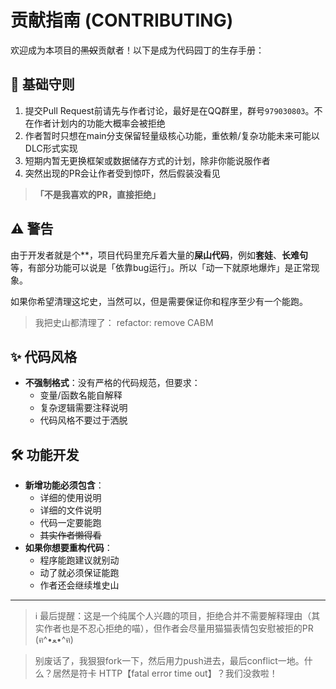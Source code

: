 # 贡献指南 (CONTRIBUTING)

欢迎成为本项目的~~黑奴~~贡献者！以下是成为代码园丁的生存手册：

## 🌱 基础守则
1. 提交Pull Request前请先与作者讨论，最好是在QQ群里，群号`979030803`。不在作者计划内的功能大概率会被拒绝
2. 作者暂时只想在main分支保留轻量级核心功能，重依赖/复杂功能未来可能以DLC形式实现
3. 短期内暂无更换框架或数据储存方式的计划，除非你能说服作者
4. 突然出现的PR会让作者受到惊吓，然后假装没看见
> **「不是我喜欢的PR，直接拒绝」** 

## ⚠️ 警告
由于开发者就是个\*\*，项目代码里充斥着大量的**屎山代码**，例如**套娃**、**长难句**等，有部分功能可以说是「依靠bug运行」。所以「动一下就原地爆炸」是正常现象。

如果你希望清理这坨史，当然可以，但是需要保证你和程序至少有一个能跑。

> 我把史山都清理了： refactor: remove CABM

## ✨ 代码风格
- **不强制格式**：没有严格的代码规范，但要求：
  - 变量/函数名能自解释
  - 复杂逻辑需要注释说明
  - 代码风格不要过于洒脱

## 🛠️ 功能开发
- **新增功能必须包含**：
  - 详细的使用说明
  - 详细的文件说明
  - 代码一定要能跑
  - ~~其实作者懒得看~~
- **如果你想要重构代码**：
  - 程序能跑建议就别动
  - 动了就必须保证能跑
  - 作者还会继续堆史山
---

> ℹ️ 最后提醒：这是一个纯属个人兴趣的项目，拒绝合并不需要解释理由（其实作者也是不忍心拒绝的喵），但作者会尽量用猫猫表情包安慰被拒的PR (ฅ^•ﻌ•^ฅ)

> 别废话了，我狠狠fork一下，然后用力push进去，最后conflict一地。什么？居然是符卡 HTTP【fatal error time out】？我们没救啦！